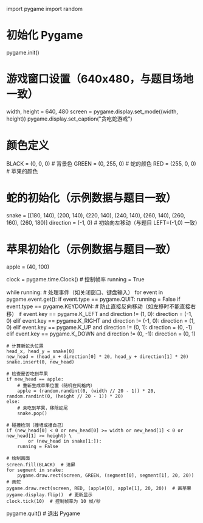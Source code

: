 import pygame
import random

# 初始化 Pygame
pygame.init()

# 游戏窗口设置（640x480，与题目场地一致）
width, height = 640, 480
screen = pygame.display.set_mode((width, height))
pygame.display.set_caption("贪吃蛇游戏")

# 颜色定义
BLACK = (0, 0, 0)    # 背景色
GREEN = (0, 255, 0)  # 蛇的颜色
RED = (255, 0, 0)    # 苹果的颜色

# 蛇的初始化（示例数据与题目一致）
snake = [(180, 140), (200, 140), (220, 140), (240, 140), (260, 140), (260, 160), (260, 180)]
direction = (-1, 0)  # 初始向左移动（与题目 LEFT=(-1,0) 一致）

# 苹果初始化（示例数据与题目一致）
apple = (40, 100)

clock = pygame.time.Clock()  # 控制帧率
running = True

while running:
    # 处理事件（如关闭窗口、键盘输入）
    for event in pygame.event.get():
        if event.type == pygame.QUIT:
            running = False
        if event.type == pygame.KEYDOWN:
            # 防止直接反向移动（如左移时不能直接右移）
            if event.key == pygame.K_LEFT and direction != (1, 0):
                direction = (-1, 0)
            elif event.key == pygame.K_RIGHT and direction != (-1, 0):
                direction = (1, 0)
            elif event.key == pygame.K_UP and direction != (0, 1):
                direction = (0, -1)
            elif event.key == pygame.K_DOWN and direction != (0, -1):
                direction = (0, 1)

    # 计算新蛇头位置
    head_x, head_y = snake[0]
    new_head = (head_x + direction[0] * 20, head_y + direction[1] * 20)
    snake.insert(0, new_head)

    # 检查是否吃到苹果
    if new_head == apple:
        # 重新生成苹果位置（随机在网格内）
        apple = (random.randint(0, (width // 20 - 1)) * 20, random.randint(0, (height // 20 - 1)) * 20)
    else:
        # 未吃到苹果，移除蛇尾
        snake.pop()

    # 碰撞检测（撞墙或撞自己）
    if (new_head[0] < 0 or new_head[0] >= width or new_head[1] < 0 or new_head[1] >= height) \
            or (new_head in snake[1:]):
        running = False

    # 绘制画面
    screen.fill(BLACK)  # 清屏
    for segment in snake:
        pygame.draw.rect(screen, GREEN, (segment[0], segment[1], 20, 20))  # 画蛇
    pygame.draw.rect(screen, RED, (apple[0], apple[1], 20, 20))  # 画苹果
    pygame.display.flip()  # 更新显示
    clock.tick(10)  # 控制帧率为 10 帧/秒

pygame.quit()  # 退出 Pygame
